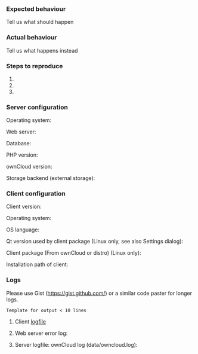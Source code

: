 <!--- 
Please try to only report a bug if it happens with the latest version
The latest version can be seen by checking the ChangeLog: https://owncloud.org/changelog/desktop/

For support try: https://central.owncloud.org/c/desktop-client
--->


### Expected behaviour
Tell us what should happen

### Actual behaviour
Tell us what happens instead

### Steps to reproduce
1. 
2. 
3. 

### Server configuration
Operating system:

Web server: 

Database:

PHP version:

ownCloud version:

Storage backend (external storage):

### Client configuration
Client version:

Operating system:

OS language:

Qt version used by client package (Linux only, see also Settings dialog):

Client package (From ownCloud or distro) (Linux only):

Installation path of client:

### Logs

Please use Gist (https://gist.github.com/) or a similar code paster for longer
logs.

```Template for output < 10 lines```

1. Client [logfile](https://doc.owncloud.com/desktop/latest/appendices/troubleshooting.html#log-files)

2. Web server error log:

3. Server logfile: ownCloud log (data/owncloud.log):

